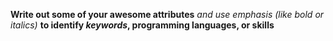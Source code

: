 **Write out some of your awesome attributes**
_and use emphasis (like bold or italics)_ 
**to identify _keywords_, programming languages, or skills**
